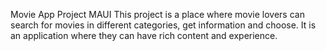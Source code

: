 Movie App Project MAUI
This project is a place where movie lovers can search for movies in different categories, get information and choose.
It is an application where they can have rich content and experience.
